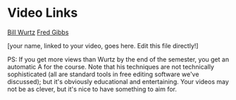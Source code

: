 # Video Links

[Bill Wurtz](https://www.youtube.com/watch?v=Mh5LY4Mz15o)
[Fred Gibbs](https://vimeo.com/94459223)

[your name, linked to your video, goes here. Edit this file directly!]

PS: If you get more views than Wurtz by the end of the semester, you get an automatic A for the course. Note that his techniques are not technically sophisticated (all are standard tools in free editing software we've discussed); but it's obviously educational and entertaining. Your videos may not be as clever, but it's nice to have something to aim for.

